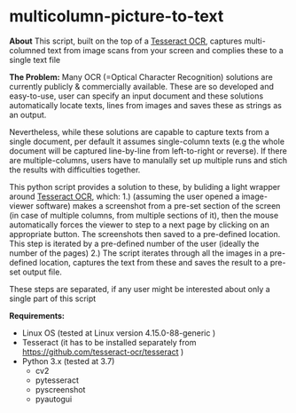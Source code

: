 # multicolumn-picture-to-text

**About**
This script, built on the top of a [Tesseract OCR](https://github.com/tesseract-ocr/tesseract), captures multi-columned text from image scans from your screen and complies these to a single text file

**The Problem:**
Many OCR (=Optical Character Recognition) solutions are currently publicly & commercially available. 
These are so developed and easy-to-use, user can specify an input document and these solutions automatically locate texts, lines from images and saves these as strings as an output. 

Nevertheless, while these solutions are capable to capture texts from a single document, per default it assumes single-column texts (e.g the whole document will be captured line-by-line from left-to-right or reverse). If there are multiple-columns, users have to manulally set up multiple runs and stich the results with difficulties together.

This python script provides a solution to these, by buliding a light wrapper around [Tesseract OCR](https://github.com/tesseract-ocr/tesseract), which:
1.) (assuming the user opened a image-viewer software) makes a screenshot from a pre-set section of the screen
(in case of multiple columns, from multiple sections of it), then the mouse automatically forces the viewer
to step to a next page by clicking on an appropriate button. The screenshots then saved to a pre-defined location. 
This step is iterated by a pre-defined number of the user (ideally the number of the pages)
2.) The script iterates through all the images in a pre-defined location, captures the text from these and saves the result to a pre-set output file.

These steps are separated, if any user might be interested about only a single part of this script

**Requirements:**
- Linux OS (tested at Linux version 4.15.0-88-generic )
- Tesseract (it has to be installed separately from https://github.com/tesseract-ocr/tesseract )
- Python 3.x (tested at 3.7)
    - cv2
    - pytesseract
    - pyscreenshot
    - pyautogui
